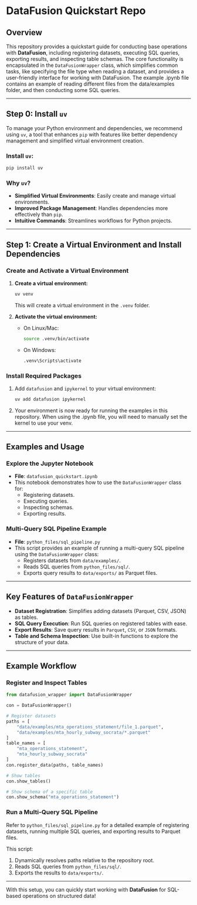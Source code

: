 
# DataFusion Quickstart Repo

## Overview

This repository provides a quickstart guide for conducting base operations with **DataFusion**, including registering datasets, executing SQL queries, exporting results, and inspecting table schemas. The core functionality is encapsulated in the `DataFusionWrapper` class, which simplifies common tasks, like specifying the file type when reading a dataset, and provides a user-friendly interface for working with DataFusion. The example .ipynb file contains an example of reading different files from the data/examples folder, and then conducting some SQL queries.

---

## Step 0: Install `uv`

To manage your Python environment and dependencies, we recommend using `uv`, a tool that enhances `pip` with features like better dependency management and simplified virtual environment creation.

### Install `uv`:
```bash
pip install uv
```

### Why `uv`?
- **Simplified Virtual Environments**: Easily create and manage virtual environments.
- **Improved Package Management**: Handles dependencies more effectively than `pip`.
- **Intuitive Commands**: Streamlines workflows for Python projects.

---

## Step 1: Create a Virtual Environment and Install Dependencies

### Create and Activate a Virtual Environment
1. **Create a virtual environment:**
   ```bash
   uv venv
   ```
   This will create a virtual environment in the `.venv` folder.

2. **Activate the virtual environment:**
   - On Linux/Mac:
     ```bash
     source .venv/bin/activate
     ```
   - On Windows:
     ```bash
     .venv\Scripts\activate
     ```

### Install Required Packages
1. Add `datafusion` and `ipykernel` to your virtual environment:
   ```bash
   uv add datafusion ipykernel
   ```

2. Your environment is now ready for running the examples in this repository. When using the .ipynb file, you will need to manually set the kernel to use your venv.

---

## Examples and Usage

### Explore the Jupyter Notebook
- **File**: `datafusion_quickstart.ipynb`
- This notebook demonstrates how to use the `DataFusionWrapper` class for:
  - Registering datasets.
  - Executing queries.
  - Inspecting schemas.
  - Exporting results.

### Multi-Query SQL Pipeline Example
- **File**: `python_files/sql_pipeline.py`
- This script provides an example of running a multi-query SQL pipeline using the `DataFusionWrapper` class:
  - Registers datasets from `data/examples/`.
  - Reads SQL queries from `python_files/sql/`.
  - Exports query results to `data/exports/` as Parquet files.

---

## Key Features of `DataFusionWrapper`
- **Dataset Registration**: Simplifies adding datasets (Parquet, CSV, JSON) as tables.
- **SQL Query Execution**: Run SQL queries on registered tables with ease.
- **Export Results**: Save query results in `Parquet`, `CSV`, or `JSON` formats.
- **Table and Schema Inspection**: Use built-in functions to explore the structure of your data.

---

## Example Workflow

### Register and Inspect Tables
```python
from datafusion_wrapper import DataFusionWrapper

con = DataFusionWrapper()

# Register datasets
paths = [
    "data/examples/mta_operations_statement/file_1.parquet",
    "data/examples/mta_hourly_subway_socrata/*.parquet"
]
table_names = [
    "mta_operations_statement",
    "mta_hourly_subway_socrata"
]
con.register_data(paths, table_names)

# Show tables
con.show_tables()

# Show schema of a specific table
con.show_schema("mta_operations_statement")
```

### Run a Multi-Query SQL Pipeline
Refer to `python_files/sql_pipeline.py` for a detailed example of registering datasets, running multiple SQL queries, and exporting results to Parquet files. 

This script:
1. Dynamically resolves paths relative to the repository root.
2. Reads SQL queries from `python_files/sql/`.
3. Exports the results to `data/exports/`.

---

With this setup, you can quickly start working with **DataFusion** for SQL-based operations on structured data!
